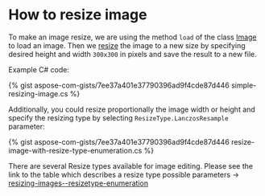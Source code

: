# How to resize image

To make an image resize, we are using the method `load` of the class [Image](https://reference.aspose.com/imaging/net/aspose.imaging/image/) to load an image. Then we [resize](https://reference.aspose.com/imaging/net/aspose.imaging/image/resize/) the image to a new size by specifying desired height and width `300x300` in pixels and save the result to a new file. 

Example C# code:

{% gist aspose-com-gists/7ee37a401e37790396ad9f4cde87d446 simple-resizing-image.cs %}

Additionally, you could resize proportionally the image width or height and specify the resizing type by selecting `ResizeType.LanczosResample` parameter:

{% gist aspose-com-gists/7ee37a401e37790396ad9f4cde87d446 resize-image-with-resize-type-enumeration.cs %}

There are several Resize types available for image editing. Please see the link to the table which describes a resize type possible parameters -> [resizing-images--resizetype-enumeration](
https://docs.aspose.com/imaging/net/crop-rotate-and-resize-images/#resizing-images--resizetype-enumeration)
